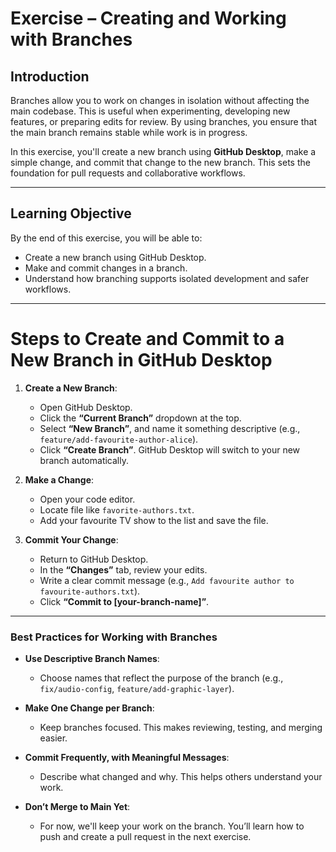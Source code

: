 # Exercise – Creating and Working with Branches

## Introduction

Branches allow you to work on changes in isolation without affecting the main codebase. This is useful when experimenting, developing new features, or preparing edits for review. By using branches, you ensure that the main branch remains stable while work is in progress.

In this exercise, you'll create a new branch using **GitHub Desktop**, make a simple change, and commit that change to the new branch. This sets the foundation for pull requests and collaborative workflows.

---

## Learning Objective

By the end of this exercise, you will be able to:

- Create a new branch using GitHub Desktop.
- Make and commit changes in a branch.
- Understand how branching supports isolated development and safer workflows.

---

# Steps to Create and Commit to a New Branch in GitHub Desktop

1. **Create a New Branch**:
   - Open GitHub Desktop.
   - Click the **“Current Branch”** dropdown at the top.
   - Select **“New Branch”**, and name it something descriptive (e.g., `feature/add-favourite-author-alice`).
   - Click **“Create Branch”**. GitHub Desktop will switch to your new branch automatically.

2. **Make a Change**:
   - Open your code editor.
   - Locate file like `favorite-authors.txt`.
   - Add your favourite TV show to the list and save the file.

3. **Commit Your Change**:
   - Return to GitHub Desktop.
   - In the **“Changes”** tab, review your edits.
   - Write a clear commit message (e.g., `Add favourite author to favourite-authors.txt`).
   - Click **“Commit to [your-branch-name]”**.

---

### Best Practices for Working with Branches

- **Use Descriptive Branch Names**:
  - Choose names that reflect the purpose of the branch (e.g., `fix/audio-config`, `feature/add-graphic-layer`).

- **Make One Change per Branch**:
  - Keep branches focused. This makes reviewing, testing, and merging easier.

- **Commit Frequently, with Meaningful Messages**:
  - Describe what changed and why. This helps others understand your work.

- **Don’t Merge to Main Yet**:
  - For now, we'll keep your work on the branch. You’ll learn how to push and create a pull request in the next exercise.
